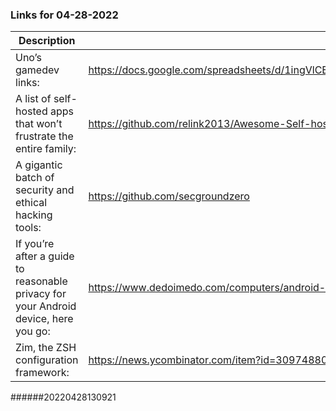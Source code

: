 ### Links for 04-28-2022

Description | Link
------------ | ------------
Uno’s gamedev links: | https://docs.google.com/spreadsheets/d/1ingVlCEftStqau1KjGqm0P7M44YlY3G5H2rCD0aSXDY/edit#gid=0
A list of self-hosted apps that won’t frustrate the entire family: | https://github.com/relink2013/Awesome-Self-hosting-for-the-whole-family
A gigantic batch of security and ethical hacking tools: | https://github.com/secgroundzero
If you’re after a guide to reasonable privacy for your Android device, here you go: | https://www.dedoimedo.com/computers/android-privacy-guide.html
Zim, the ZSH configuration framework: | https://news.ycombinator.com/item?id=30974880
######20220428130921
